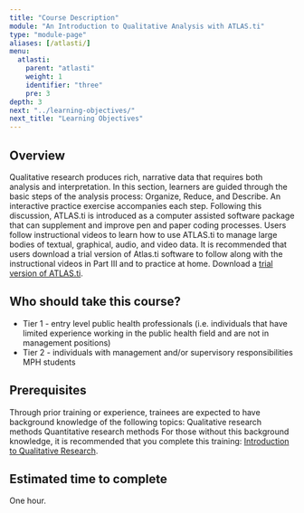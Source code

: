 ```yaml
---
title: "Course Description"
module: "An Introduction to Qualitative Analysis with ATLAS.ti"
type: "module-page"
aliases: [/atlasti/]
menu:
  atlasti:
    parent: "atlasti"
    weight: 1
    identifier: "three"
    pre: 3
depth: 3
next: "../learning-objectives/"
next_title: "Learning Objectives"
---
```

## Overview

Qualitative research produces rich, narrative data that requires both analysis and interpretation. In this section, learners are guided through the basic steps of the analysis process: Organize, Reduce, and Describe. An interactive practice exercise accompanies each step. Following this discussion, ATLAS.ti is introduced as a computer assisted software package that can supplement and improve pen and paper coding processes. Users follow instructional videos to learn how to use ATLAS.ti to manage large bodies of textual, graphical, audio, and video data. It is recommended that users download a trial version of Atlas.ti software to follow along with the instructional videos in Part III and to practice at home. Download a <a href="" target="_blank" href="http://atlasti.com/free-trial-version/">trial version of ATLAS.ti</a>.

## Who should take this course?

* Tier 1 - entry level public health professionals (i.e. individuals that have limited experience working in the public health field and are not in management positions)
* Tier 2 - individuals with management and/or supervisory responsibilities MPH students

## Prerequisites

Through prior training or experience, trainees are expected to have background knowledge of the following topics: Qualitative research methods Quantitative research methods
For those without this background knowledge, it is recommended that you complete this training: <a href="https://www.train.org/DesktopModules/eLearning/CourseDetails/CourseDetailsForm.aspx?tabid=62&courseid=1046375&backURL=L0Rlc2t0b3BTaGVsbC5hc3B4P3RhYklkPTYyJmdvdG89YnJvd3NlJmJyb3dzZT1rZXl3b3JkJmtleXdvcmQ9aW50cm8rdG8rcXVhbGl0YXRpdmUrcmVzZWFyY2gma2V5b3B0aW9uPUJvdGgmY2xpbmljYWw9Qm90aCZsb2NhbD1BbGwmQnlDb3N0PTA=" target="_blank">Introduction to Qualitative Research</a>.

## Estimated time to complete

One hour.

